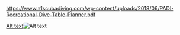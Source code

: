 https://www.a1scubadiving.com/wp-content/uploads/2018/06/PADI-Recreational-Dive-Table-Planner.pdf




[Alt text](Visualizations\table3MaxBottomTime.png)![Alt text](table3MaxBottomTime-3.png)